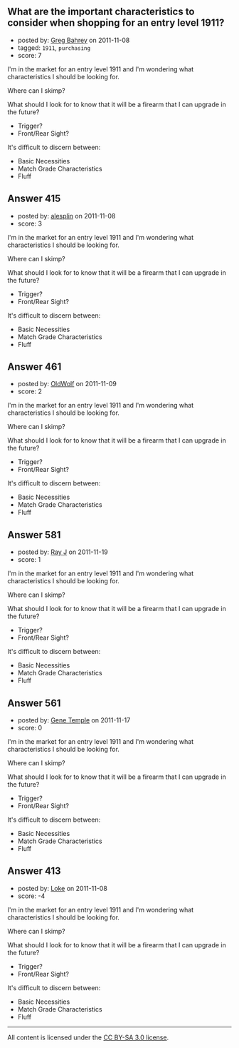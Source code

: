 ## What are the important characteristics to consider when shopping for an entry level 1911?

- posted by: [Greg Bahrey](https://stackexchange.com/users/-1/187-greg-bahrey) on 2011-11-08
- tagged: `1911`, `purchasing`
- score: 7

I'm in the market for an entry level 1911 and I'm wondering what characteristics I should be looking for. 

Where can I skimp? 

What should I look for to know that it will be a firearm that I can upgrade in the future?

 - Trigger?
 - Front/Rear Sight?


It's difficult to discern between:

 - Basic Necessities 
 - Match Grade Characteristics
 - Fluff


## Answer 415

- posted by: [alesplin](https://stackexchange.com/users/-1/104-alesplin) on 2011-11-08
- score: 3

I'm in the market for an entry level 1911 and I'm wondering what characteristics I should be looking for. 

Where can I skimp? 

What should I look for to know that it will be a firearm that I can upgrade in the future?

 - Trigger?
 - Front/Rear Sight?


It's difficult to discern between:

 - Basic Necessities 
 - Match Grade Characteristics
 - Fluff


## Answer 461

- posted by: [OldWolf](https://stackexchange.com/users/-1/111-oldwolf) on 2011-11-09
- score: 2

I'm in the market for an entry level 1911 and I'm wondering what characteristics I should be looking for. 

Where can I skimp? 

What should I look for to know that it will be a firearm that I can upgrade in the future?

 - Trigger?
 - Front/Rear Sight?


It's difficult to discern between:

 - Basic Necessities 
 - Match Grade Characteristics
 - Fluff


## Answer 581

- posted by: [Ray J](https://stackexchange.com/users/-1/166-ray-j) on 2011-11-19
- score: 1

I'm in the market for an entry level 1911 and I'm wondering what characteristics I should be looking for. 

Where can I skimp? 

What should I look for to know that it will be a firearm that I can upgrade in the future?

 - Trigger?
 - Front/Rear Sight?


It's difficult to discern between:

 - Basic Necessities 
 - Match Grade Characteristics
 - Fluff


## Answer 561

- posted by: [Gene Temple](https://stackexchange.com/users/-1/254-gene-temple) on 2011-11-17
- score: 0

I'm in the market for an entry level 1911 and I'm wondering what characteristics I should be looking for. 

Where can I skimp? 

What should I look for to know that it will be a firearm that I can upgrade in the future?

 - Trigger?
 - Front/Rear Sight?


It's difficult to discern between:

 - Basic Necessities 
 - Match Grade Characteristics
 - Fluff


## Answer 413

- posted by: [Loke](https://stackexchange.com/users/-1/72-loke) on 2011-11-08
- score: -4

I'm in the market for an entry level 1911 and I'm wondering what characteristics I should be looking for. 

Where can I skimp? 

What should I look for to know that it will be a firearm that I can upgrade in the future?

 - Trigger?
 - Front/Rear Sight?


It's difficult to discern between:

 - Basic Necessities 
 - Match Grade Characteristics
 - Fluff



---

All content is licensed under the [CC BY-SA 3.0 license](https://creativecommons.org/licenses/by-sa/3.0/).
